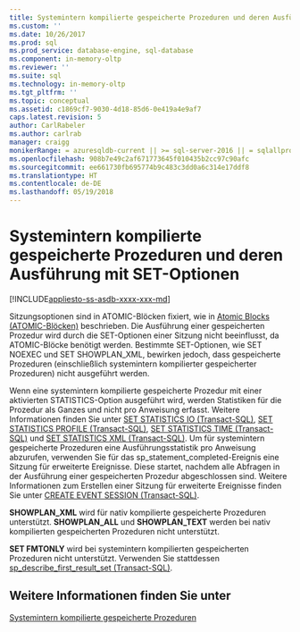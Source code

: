 ```yaml
---
title: Systemintern kompilierte gespeicherte Prozeduren und deren Ausführung mit SET-Optionen | Microsoft-Dokumentation
ms.custom: ''
ms.date: 10/26/2017
ms.prod: sql
ms.prod_service: database-engine, sql-database
ms.component: in-memory-oltp
ms.reviewer: ''
ms.suite: sql
ms.technology: in-memory-oltp
ms.tgt_pltfrm: ''
ms.topic: conceptual
ms.assetid: c1869cf7-9030-4d18-85d6-0e419a4e9af7
caps.latest.revision: 5
author: CarlRabeler
ms.author: carlrab
manager: craigg
monikerRange: = azuresqldb-current || >= sql-server-2016 || = sqlallproducts-allversions
ms.openlocfilehash: 908b7e49c2af671773645f010435b2cc97c90afc
ms.sourcegitcommit: ee661730fb695774b9c483c3dd0a6c314e17ddf8
ms.translationtype: HT
ms.contentlocale: de-DE
ms.lasthandoff: 05/19/2018
---
```

# <a name="natively-compiled-stored-procedures-and-execution-set-options"></a>Systemintern kompilierte gespeicherte Prozeduren und deren Ausführung mit SET-Optionen
[!INCLUDE[appliesto-ss-asdb-xxxx-xxx-md](../../includes/appliesto-ss-asdb-xxxx-xxx-md.md)]

Sitzungsoptionen sind in ATOMIC-Blöcken fixiert, wie in [Atomic Blocks (ATOMIC-Blöcken)](atomic-blocks-in-native-procedures.md) beschrieben. Die Ausführung einer gespeicherten Prozedur wird durch die SET-Optionen einer Sitzung nicht beeinflusst, da ATOMIC-Blöcke benötigt werden. Bestimmte SET-Optionen, wie SET NOEXEC und SET SHOWPLAN_XML, bewirken jedoch, dass gespeicherte Prozeduren (einschließlich systemintern kompilierter gespeicherter Prozeduren) nicht ausgeführt werden.   
  
 Wenn eine systemintern kompilierte gespeicherte Prozedur mit einer aktivierten STATISTICS-Option ausgeführt wird, werden Statistiken für die Prozedur als Ganzes und nicht pro Anweisung erfasst. Weitere Informationen finden Sie unter [SET STATISTICS IO &#40;Transact-SQL&#41;](../../t-sql/statements/set-statistics-io-transact-sql.md), [SET STATISTICS PROFILE &#40;Transact-SQL&#41;](../../t-sql/statements/set-statistics-profile-transact-sql.md), [SET STATISTICS TIME &#40;Transact-SQL&#41;](../../t-sql/statements/set-statistics-time-transact-sql.md) und [SET STATISTICS XML &#40;Transact-SQL&#41;](../../t-sql/statements/set-statistics-xml-transact-sql.md). Um für systemintern gespeicherte Prozeduren eine Ausführungsstatistik pro Anweisung abzurufen, verwenden Sie für das sp_statement_completed-Ereignis eine Sitzung für erweiterte Ereignisse. Diese startet, nachdem alle Abfragen in der Ausführung einer gespeicherten Prozedur abgeschlossen sind. Weitere Informationen zum Erstellen einer Sitzung für erweiterte Ereignisse finden Sie unter [CREATE EVENT SESSION &#40;Transact-SQL&#41;](../../t-sql/statements/create-event-session-transact-sql.md).  
  
 **SHOWPLAN_XML** wird für nativ kompilierte gespeicherte Prozeduren unterstützt. **SHOWPLAN_ALL** und **SHOWPLAN_TEXT** werden bei nativ kompilierten gespeicherten Prozeduren nicht unterstützt.  
  
 **SET FMTONLY** wird bei systemintern kompilierten gespeicherten Prozeduren nicht unterstützt. Verwenden Sie stattdessen [sp_describe_first_result_set &#40;Transact-SQL&#41;](../../relational-databases/system-stored-procedures/sp-describe-first-result-set-transact-sql.md).  
  
## <a name="see-also"></a>Weitere Informationen finden Sie unter  
 [Systemintern kompilierte gespeicherte Prozeduren](../../relational-databases/in-memory-oltp/natively-compiled-stored-procedures.md)  
  
  
